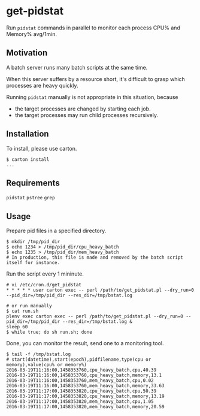 # get-pidstat

Run `pidstat` commands in parallel to monitor each process CPU% and Memory% avg/1min.

## Motivation

A batch server runs many batch scripts at the same time.

When this server suffers by a resource short, it's difficult to grasp which processes are heavy quickly.

Running `pidstat` manually is not appropriate in this situation, because

- the target processes are changed by starting each job.
- the target processes may run child processes recursively.

## Installation

To install, please use carton.

```
$ carton install
...
```

## Requirements

`pidstat`
`pstree`
`grep`

## Usage

Prepare pid files in a specified directory.

```
$ mkdir /tmp/pid_dir
$ echo 1234 > /tmp/pid_dir/cpu_heavy_batch
$ echo 1235 > /tmp/pid_dir/mem_heavy_batch
# In production, this file is made and removed by the batch script itself for instance.
```

Run the script every 1 mininute.

```
# vi /etc/cron.d/get_pidstat
* * * * * user carton exec -- perl /path/to/get_pidstat.pl --dry_run=0 --pid_dir=/tmp/pid_dir --res_dir=/tmp/bstat.log

# or run manually
$ cat run.sh
plenv exec carton exec -- perl /path/to/get_pidstat.pl --dry_run=0 --pid_dir=/tmp/pid_dir --res_dir=/tmp/bstat.log &
sleep 60
$ while true; do sh run.sh; done
```

Done, you can monitor the result, send one to a monitoring tool.

```
$ tail -f /tmp/bstat.log
# start(datetime),start(epoch),pidfilename,type(cpu or memory),value(cpu% or memory%)
2016-03-19T11:16:00,1458353760,cpu_heavy_batch,cpu,40.39
2016-03-19T11:16:00,1458353760,cpu_heavy_batch,memory,13.1
2016-03-19T11:16:00,1458353760,mem_heavy_batch,cpu,0.02
2016-03-19T11:16:00,1458353760,mem_heavy_batch,memory,33.63
2016-03-19T11:17:00,1458353820,cpu_heavy_batch,cpu,50.39
2016-03-19T11:17:00,1458353820,cpu_heavy_batch,memory,13.19
2016-03-19T11:17:00,1458353820,mem_heavy_batch,cpu,1.05
2016-03-19T11:17:00,1458353820,mem_heavy_batch,memory,20.59
```
